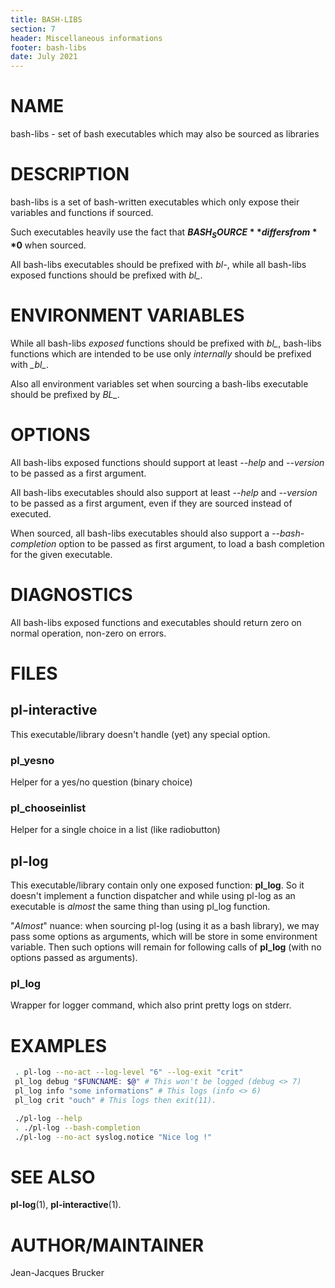 ```yaml
---
title: BASH-LIBS
section: 7
header: Miscellaneous informations
footer: bash-libs
date: July 2021
---
```


# NAME

bash-libs - set of bash executables which may also be sourced as libraries


# DESCRIPTION

bash-libs is a set of bash-written executables which only expose their variables
and functions if sourced.

Such executables heavily use the fact that **$BASH_SOURCE** differs from **$0** when
sourced.

All bash-libs executables should be prefixed with *bl-*, while all bash-libs
exposed functions should be prefixed with *bl_*.

# ENVIRONMENT VARIABLES

While all bash-libs *exposed* functions should be prefixed with *bl_*, bash-libs
functions which are intended to be use only *internally* should be prefixed with
*\_bl_*.

Also all environment variables set when sourcing a bash-libs executable should be
prefixed by *BL_*.

# OPTIONS

All bash-libs exposed functions should support at least *--help* and *--version* to
be passed as a first argument.

All bash-libs executables should also support at least *--help* and *--version*
to be passed as a first argument, even if they are sourced instead of executed.

When sourced, all bash-libs executables should also support a
*--bash-completion* option to be passed as first argument, to load a bash
completion for the given executable.

# DIAGNOSTICS

All bash-libs exposed functions and executables should return zero on normal operation, non-zero on errors.

# FILES

## pl-interactive

This executable/library doesn't handle (yet) any special option.

### pl_yesno

Helper for a yes/no question (binary choice)

### pl_chooseinlist

Helper for a single choice in a list (like radiobutton)

## pl-log

This executable/library contain only one exposed function: **pl_log**. So it doesn't implement a function
dispatcher and while using pl-log as an executable is *almost* the same thing than
using pl_log function.

"*Almost*" nuance: when sourcing pl-log (using it as a bash library), we may pass
some options as arguments, which will be store in some environment variable.
Then such options will remain for following calls of **pl_log** (with no options
passed as arguments).

### pl_log

Wrapper for logger command, which also print pretty logs on stderr.

# EXAMPLES

```bash
 . pl-log --no-act --log-level "6" --log-exit "crit"
 pl_log debug "$FUNCNAME: $@" # This won't be logged (debug <> 7)
 pl_log info "some informations" # This logs (info <> 6)
 pl_log crit "ouch" # This logs then exit(11).
```

```bash
 ./pl-log --help
 . ./pl-log --bash-completion
 ./pl-log --no-act syslog.notice "Nice log !"
```

# SEE ALSO

**pl-log**(1), **pl-interactive**(1).

# AUTHOR/MAINTAINER

Jean-Jacques Brucker

